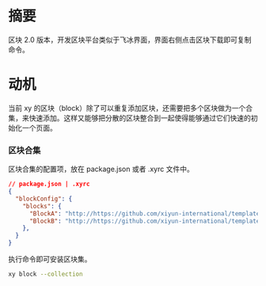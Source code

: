 # 摘要

区块 2.0 版本，开发区块平台类似于飞冰界面，界面右侧点击区块下载即可复制命令。

# 动机

当前 xy 的区块（block）除了可以重复添加区块，还需要把多个区块做为一个合集，来快速添加。这样又能够把分散的区块整合到一起使得能够通过它们快速的初始化一个页面。

### 区块合集

区块合集的配置项，放在 package.json 或者 .xyrc 文件中。

```json
// package.json | .xyrc
{
  "blockConfig": {
    "blocks": {
      "BlockA": "http://https://github.com/xiyun-international/template/block/B",
      "BlockB": "http://https://github.com/xiyun-international/template/block/B",
    },
  }
}
```

执行命令即可安装区块集。

```bash
xy block --collection 
```

